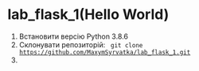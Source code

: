 # lab_flask_1(Hello World)
1. Встановити версію Python 3.8.6
2. Склонувати репозиторій: <code> git clone https://github.com/MaxymSyrvatka/lab_flask_1.git </code>
3. 
